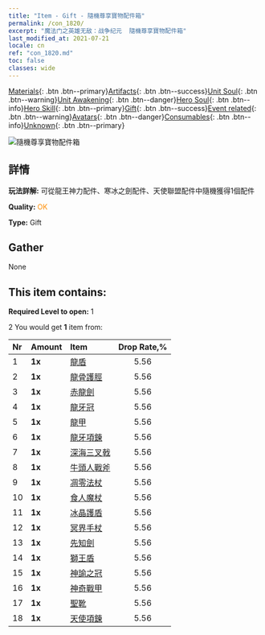 ```yaml
---
title: "Item - Gift - 隨機尊享寶物配件箱"
permalink: /con_1820/
excerpt: "魔法门之英雄无敌：战争纪元  隨機尊享寶物配件箱"
last_modified_at: 2021-07-21
locale: cn
ref: "con_1820.md"
toc: false
classes: wide
---
```

 [Materials](/ItemsCN/){: .btn .btn--primary}[Artifacts](/ItemsCN/Artifacts/){: .btn .btn--success}[Unit Soul](/ItemsCN/UnitSoul/){: .btn .btn--warning}[Unit Awakening](/ItemsCN/UnitAwakening/){: .btn .btn--danger}[Hero Soul](/ItemsCN/HeroSoul/){: .btn .btn--info}[Hero Skill](/ItemsCN/HeroSkill/){: .btn .btn--primary}[Gift](/ItemsCN/Gift/){: .btn .btn--success}[Event related](/ItemsCN/Events/){: .btn .btn--warning}[Avatars](/ItemsCN/Avatars/){: .btn .btn--danger}[Consumables](/ItemsCN/Consumables/){: .btn .btn--info}[Unknown](/ItemsCN/Unknown/){: .btn .btn--primary}

 ![隨機尊享寶物配件箱](/images/t/i_907046.png)

## 詳情
 **玩法詳解:** 可從龍王神力配件、寒冰之劍配件、天使聯盟配件中隨機獲得1個配件

 **Quality:** <span style="color: #FF8C00">OK</span>

 **Type:** Gift

## Gather

  None

## This item contains:

 **Required Level to open:** 1

 2 You would get **1** item  from:

  | Nr | Amount |     Item    | Drop Rate,% |
  |:---|:-------|:------------|:---------:|
  | 1 |  **1x** | [龍盾](/cn/Items/art_144/) | 5.56 | 
  | 2 |  **1x** | [龍骨護脛](/cn/Items/art_145/) | 5.56 | 
  | 3 |  **1x** | [赤龍劍](/cn/Items/art_146/) | 5.56 | 
  | 4 |  **1x** | [龍牙冠](/cn/Items/art_147/) | 5.56 | 
  | 5 |  **1x** | [龍甲](/cn/Items/art_148/) | 5.56 | 
  | 6 |  **1x** | [龍牙項鍊](/cn/Items/art_149/) | 5.56 | 
  | 7 |  **1x** | [深海三叉戟](/cn/Items/art_160/) | 5.56 | 
  | 8 |  **1x** | [牛頭人戰斧](/cn/Items/art_161/) | 5.56 | 
  | 9 |  **1x** | [凋零法杖](/cn/Items/art_162/) | 5.56 | 
  | 10 |  **1x** | [食人魔杖](/cn/Items/art_163/) | 5.56 | 
  | 11 |  **1x** | [冰晶護盾](/cn/Items/art_164/) | 5.56 | 
  | 12 |  **1x** | [冥界手杖](/cn/Items/art_165/) | 5.56 | 
  | 13 |  **1x** | [先知劍](/cn/Items/art_150/) | 5.56 | 
  | 14 |  **1x** | [獅王盾](/cn/Items/art_151/) | 5.56 | 
  | 15 |  **1x** | [神諭之冠](/cn/Items/art_152/) | 5.56 | 
  | 16 |  **1x** | [神奇戰甲](/cn/Items/art_153/) | 5.56 | 
  | 17 |  **1x** | [聖靴](/cn/Items/art_154/) | 5.56 | 
  | 18 |  **1x** | [天使項鍊](/cn/Items/art_155/) | 5.56 | 
